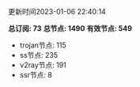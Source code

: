 更新时间2023-01-06 22:40:14

**总订阅: 73**
**总节点: 1490**
**有效节点: 549**
- trojan节点: 115
- ss节点: 235
- v2ray节点: 191
- ssr节点: 8

